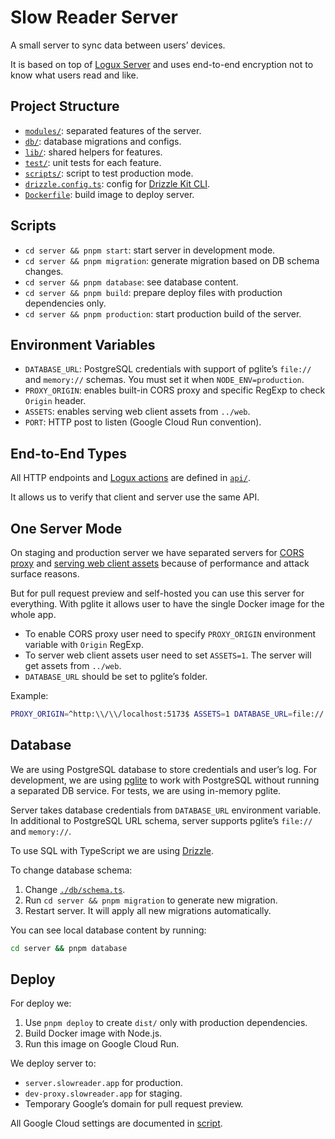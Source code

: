 # Slow Reader Server

A small server to sync data between users’ devices.

It is based on top of [Logux Server](https://github.com/logux/server)
and uses end-to-end encryption not to know what users read and like.

## Project Structure

- [`modules/`](./modules/): separated features of the server.
- [`db/`](./db/): database migrations and configs.
- [`lib/`](./lib/): shared helpers for features.
- [`test/`](./test/): unit tests for each feature.
- [`scripts/`](./scripts/): script to test production mode.
- [`drizzle.config.ts`](./drizzle.config.ts): config for [Drizzle Kit CLI](https://orm.drizzle.team/kit-docs/overview).
- [`Dockerfile`](./Dockerfile): build image to deploy server.

## Scripts

- `cd server && pnpm start`: start server in development mode.
- `cd server && pnpm migration`: generate migration based on DB schema changes.
- `cd server && pnpm database`: see database content.
- `cd server && pnpm build`: prepare deploy files with production dependencies only.
- `cd server && pnpm production`: start production build of the server.

## Environment Variables

- `DATABASE_URL`: PostgreSQL credentials with support of pglite’s `file://` and `memory://` schemas. You must set it when `NODE_ENV=production`.
- `PROXY_ORIGIN`: enables built-in CORS proxy and specific RegExp to check `Origin` header.
- `ASSETS`: enables serving web client assets from `../web`.
- `PORT`: HTTP post to listen (Google Cloud Run convention).

## End-to-End Types

All HTTP endpoints and [Logux actions](https://logux.org/guide/concepts/action/) are defined in [`api/`](../api/).

It allows us to verify that client and server use the same API.

## One Server Mode

On staging and production server we have separated servers for [CORS proxy](../proxy/) and [serving web client assets](../web/nginx.conf) because of performance and attack surface reasons.

But for pull request preview and self-hosted you can use this server for everything. With pglite it allows user to have the single Docker image for the whole app.

- To enable CORS proxy user need to specify `PROXY_ORIGIN` environment variable with `Origin` RegExp.
- To server web client assets user need to set `ASSETS=1`. The server will get assets from `../web`.
- `DATABASE_URL` should be set to pglite’s folder.

Example:

```sh
PROXY_ORIGIN=^http:\\/\\/localhost:5173$ ASSETS=1 DATABASE_URL=file://./db/pgdata pnpm start
```

## Database

We are using PostgreSQL database to store credentials and user’s log. For development, we are using [pglite](https://github.com/electric-sql/pglite) to work with PostgreSQL without running a separated DB service. For tests, we are using in-memory pglite.

Server takes database credentials from `DATABASE_URL` environment variable. In additional to PostgreSQL URL schema, server supports pglite’s `file://` and `memory://`.

To use SQL with TypeScript we are using [Drizzle](https://orm.drizzle.team/docs/overview).

To change database schema:

1. Change [`./db/schema.ts`](./db/schema.ts).
2. Run `cd server && pnpm migration` to generate new migration.
3. Restart server. It will apply all new migrations automatically.

You can see local database content by running:

```sh
cd server && pnpm database
```

## Deploy

For deploy we:

1. Use `pnpm deploy` to create `dist/` only with production dependencies.
2. Build Docker image with Node.js.
3. Run this image on Google Cloud Run.

We deploy server to:

- `server.slowreader.app` for production.
- `dev-proxy.slowreader.app` for staging.
- Temporary Google’s domain for pull request preview.

All Google Cloud settings are documented in [script](../scripts/prepare-google-cloud.sh).
